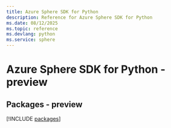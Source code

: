 ```yaml
---
title: Azure Sphere SDK for Python
description: Reference for Azure Sphere SDK for Python
ms.date: 08/12/2025
ms.topic: reference
ms.devlang: python
ms.service: sphere
---
```

# Azure Sphere SDK for Python - preview
## Packages - preview
[!INCLUDE [packages](sphere-index.md)]